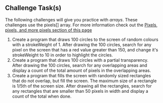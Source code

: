 Challenge Task(s)
-------

The following challenges will give you practice with _arrays_.  These challenges use the pixels[] array.  For more information check out the [Pixels, pixels, and more pixels section of this page](https://processing.org/tutorials/pixels/)

1. Create a program that draws 100 circles to the screen of random colours with a strokeWeight of 1.  After drawing the 100 circles, search for any pixel on the screen that has a red value greater than 150, and change it's strokeWeight to 10 in order to highlight the circles.
2. Create a program that draws 100 circles with a partial transparency.  After drawing the 100 circles, search for any overlapping areas and display a count of the total amount of pixels in the overlapping areas.
3. Create a program that fills the screen with randomly sized rectangles that do not overlap, but fill the screen.  The maximum size of a rectangle is 1/5th of the screen size.  After drawing all the rectangles, search for any rectangles that are smaller than 50 pixels in width and display a count of the total when done.


